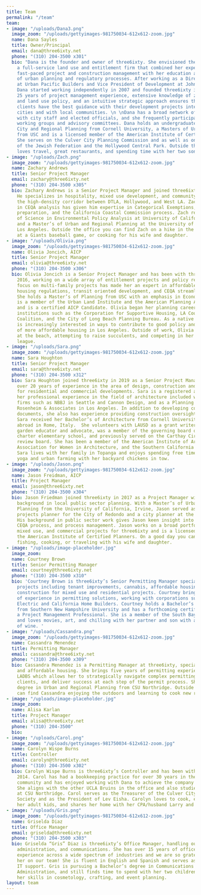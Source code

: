 ```yaml
---
title: Team
permalink: "/team"
team:
- image: "/uploads/Dana3.png"
  image_zoom: "/uploads/gettyimages-981750034-612x612-zoom.jpg"
  name: Dana Sayles
  title: Owner/Principal
  email: dana@three6ixty.net
  phone: "(310) 204-3500 x301"
  bio: "Dana is the founder and owner of three6ixty. She envisioned the company as
    a full-service land use and entitlement firm that combined her experience with
    fast-paced project and construction management with her education and knowledge
    of urban planning and regulatory processes. After working as a Director of Development
    at Urban Pacific Builders and Vice President of Development at John Laing Homes,
    Dana started working independently in 2007 and founded three6ixty in 2012.  Dana’s
    25 years of project management experience, extensive knowledge of zoning code
    and land use policy, and an intuitive strategic approach ensures that three6ixty
    clients have the best guidance with their development projects internally, with
    cities and with local communities. \n \nDana has a broad network of relationships
    with city staff and elected officials, and she frequently participates with policy
    working groups and advisory committees. Dana holds an undergraduate degree in
    City and Regional Planning from Cornell University, a Masters of Urban Planning
    from USC and is a licensed member of the American Institute of Certified Planners.
    She serves on the Culver City Planning Commission and as well as on the boards
    of the Jewish Federation and the Hollywood Central Park. Outside the office, Dana
    loves travel, great restaurants, and spending time with her two sons."
- image: "/uploads/Zach.png"
  image_zoom: "/uploads/gettyimages-981750034-612x612-zoom.jpg"
  name: Zachary Andrews
  title: Senior Project Manager
  email: zachary@three6ixty.net
  phone: "(310) 204-3500 x305"
  bio: Zachary Andrews is a Senior Project Manager and joined three6ixty in 2015.
    He specializes in hospitality, mixed use development, and community outreach in
    the high-density corridor between DTLA, Hollywood, and West LA. Zach’s background
    in CEQA analysis has given him expertise in Categorical Exemptions, MND and EIR
    preparation, and the California Coastal Commission process. Zach received a Bachelor’s
    of Science in Environmental Policy Analysis at University of California, Davis
    and a Master’s of Urban and Regional Planning at the University of California,
    Los Angeles. Outside the office you can find Zach on a hike in the mountains,
    at a Giants baseball game, or cooking for his wife and daughter.
- image: "/uploads/Olivia.png"
  image_zoom: "/uploads/gettyimages-981750034-612x612-zoom.jpg"
  name: Olivia Joncich, AICP
  title: Senior Project Manager
  email: olivia@three6ixty.net
  phone: "(310) 204-3500 x306"
  bio: Olivia Joncich is a Senior Project Manager and has been with three6ixty since
    2016, working on a wide array of entitlement projects and policy research. Olivia’s
    focus on multi-family projects has made her an expert in affordable and supportive
    housing regulations, transit oriented development, and CEQA streamlining legislation.
    She holds a Master’s of Planning from USC with an emphasis in Economic Development,
    is a member of the Urban Land Institute and the American Planning Association,
    and is a certified AICP Candidate. Olivia began her planning career with notable
    institutions such as the Corporation for Supportive Housing, LA County Bicycle
    Coalition, and the City of Long Beach Planning Bureau. As a native Angeleno, she
    is increasingly interested in ways to contribute to good policy and the production
    of more affordable housing in Los Angeles. Outside of work, Olivia enjoys being
    at the beach, attempting to raise succulents, and competing in her local bowling
    league.
- image: "/uploads/Sara.png"
  image_zoom: "/uploads/gettyimages-981750034-612x612-zoom.jpg"
  name: Sara Houghton
  title: Senior Project Manager
  email: sara@three6ixty.net
  phone: "(310) 204-3500 x312"
  bio: Sara Houghton joined three6ixty in 2019 as a Senior Project Manager and has
    over 20 years of experience in the area of design, construction and land-use entitlements
    for residential and commercial developments. Sara is a registered architect and
    her professional experience in the field of architecture included working at international
    firms such as NBBJ in Seattle and Cannon Design, and as a Planning Associate at
    Rosenheim & Associates in Los Angeles. In addition to developing construction
    documents, she also has experience providing construction oversight services.
    Sara received her Bachelor’s of Architecture from Cornell University and studied
    abroad in Rome, Italy.  She volunteers with LAUSD as a grant writer and schoolyard
    garden educator and advocate, was a member of the governing board of her neighborhood
    charter elementary school, and previously served on the Carthay Circle HPOZ design
    review board. She has been a member of the American Institute of Architects, the
    Association for Women in Architecture, and the Southern California Mediation Association.
    Sara lives with her family in Topanga and enjoys spending free time practicing
    yoga and urban farming with her backyard chickens in tow.
- image: "/uploads/Jason.png"
  image_zoom: "/uploads/gettyimages-981750034-612x612-zoom.jpg"
  name: Jason Freidman, AICP
  title: Project Manager
  email: jason@three6ixty.net
  phone: "(310) 204-3500 x304"
  bio: Jason Friedman joined three6ixty in 2017 as a Project Manager with an extensive
    background in local public sector planning. With a Master’s of Urban and Regional
    Planning from the University of California, Irvine, Jason served as a special
    projects planner for the City of Redondo and a city planner at the City of Bellflower.
    His background in public sector work gives Jason keen insight into code interpretation,
    CEQA process, and process management. Jason works on a broad portfolio of residential,
    mixed use, and commercial projects for three6ixty and is a licensed member of
    the American Institute of Certified Planners. On a good day you can find Jason
    fishing, cooking, or traveling with his wife and daughter.
- image: "/uploads/image-placeholder.jpg"
  image_zoom: 
  name: Courtney Brown
  title: Senior Permitting Manager
  email: courtney@three6ixty.net
  phone: "(310) 204-3500 x310"
  bio: 'Courtney Brown is three6ixty’s Senior Permitting Manager specializing in complex
    projects including tenant improvements, cannabis, affordable housing, and new
    construction for mixed use and residential projects. Courtney brings over 10 years
    of experience in permitting solutions, working with corporations such as General
    Electric and California Home Builders. Courtney holds a Bachelor’s Degree in Communication
    from Southern New Hampshire University and has a forthcoming certification as
    a Project Management Professional. She is a member of the South Bay LGBTQ Center
    and loves movies, art, and chilling with her partner and son with a good glass
    of wine. '
- image: "/uploads/Cassandra.png"
  image_zoom: "/uploads/gettyimages-981750034-612x612-zoom.jpg"
  name: Cassandra Menendez
  title: Permitting Manager
  email: cassandra@three6ixty.net
  phone: "(310) 204-3500 x309"
  bio: Cassandra Menendez is a Permitting Manager at three6ixty, specializing in multi-family
    and affordable housing. She brings five years of permitting experience with the
    LADBS which allows her to strategically navigate complex permitting issues, assist
    clients, and deliver success at each step of the permit process. She holds a Bachelor’s
    degree in Urban and Regional Planning from CSU Northridge. Outside of work, you
    can find Cassandra enjoying the outdoors and learning to cook new recipes.
- image: "/uploads/image-placeholder.jpg"
  image_zoom: 
  name: Alisa Karlan
  title: Project Manager
  email: alisa@three6ixty.net
  phone: "(310) 204-3500"
  bio: 
- image: "/uploads/Carol.png"
  image_zoom: "/uploads/gettyimages-981750034-612x612-zoom.jpg"
  name: Carolyn Wispe Burns
  title: Controller
  email: carolyn@three6ixty.net
  phone: "(310) 204-3500 x302"
  bio: Carolyn Wispe Burns is three6ixty’s Controller and has been with the firm since
    2014. Carol has had a bookkeeping practice for over 30 years in the Culver City
    community and has enjoyed working with Dana to achieve the company’s dynamic growth.
    She aligns with the other UCLA Bruins in the office and also studied accounting
    at CSU Northridge. Carol serves as the Treasurer of the Culver City Historical
    Society and as the President of Lev Eisha. Carolyn loves to cook, especially with
    her adult kids, and shares her home with her CPA/husband Larry and her dog Hazel.
- image: "/uploads/Gris.png"
  image_zoom: "/uploads/gettyimages-981750034-612x612-zoom.jpg"
  name: Griselda Diaz
  title: Office Manager
  email: griselda@three6ixty.net
  phone: "(310) 204-3500 x303"
  bio: Griselda “Gris” Diaz is three6ixty’s Office Manager, handling our daily operations,
    administration, and communications. She has over 15 years of office management
    experience across a wide spectrum of industries and we are so grateful to have
    her on our team! She is fluent in English and Spanish and serves as our in-house
    IT support. Gris is pursuing a Bachelor’s degree in Communications and Business
    Administration, and still finds time to spend with her two children and exercise
    her skills in cosmetology, crafting, and event planning.
layout: team
---
```


